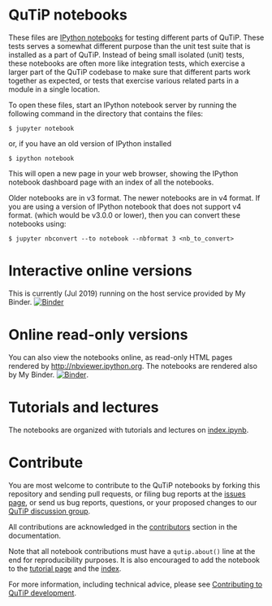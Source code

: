 QuTiP notebooks
===============

These files are [IPython notebooks](http://ipython.org/notebook.html) for
testing different parts of QuTiP. These tests serves a somewhat different
purpose than the unit test suite that is installed as a part of QuTiP. Instead
of being small isolated (unit) tests, these notebooks are often more like
integration tests, which exercise a larger part of the QuTiP codebase to make
sure that different parts work together as expected, or tests that exercise
various related parts in a module in a single location.

To open these files, start an IPython notebook server by running the following
command in the directory that contains the files:

    $ jupyter notebook
    
or, if you have an old version of IPython installed
    
    $ ipython notebook
    
This will open a new page in your web browser, showing the IPython notebook
dashboard page with an index of all the notebooks.

Older notebooks are in v3 format. The newer notebooks are in v4 format.
If you are using a version of IPython notebook that does not support v4 format.
(which would be v3.0.0 or lower), then you can convert these notebooks using:

    $ jupyter nbconvert --to notebook --nbformat 3 <nb_to_convert>
    
# Interactive online versions

This is currently (Jul 2019) running on the host service provided by My Binder.
[![Binder](https://mybinder.org/badge_logo.svg)](https://mybinder.org/v2/gh/qutip/qutip-notebooks/master?filepath=index.ipynb)
    
# Online read-only versions

You can also view the notebooks online, as read-only HTML pages rendered by
http://nbviewer.ipython.org. The notebooks are rendered also by My Binder. [![Binder](https://mybinder.org/badge_logo.svg)](https://mybinder.org/v2/gh/qutip/qutip-notebooks/master?filepath=index.ipynb).

# Tutorials and lectures

The notebooks are organized with tutorials and lectures on [index.ipynb](index.ipynb).

# Contribute

You are most welcome to contribute to the QuTiP notebooks  by forking this
repository and sending pull requests, or filing bug reports at the
[issues page](http://github.com/qutip/qutip-notebooks/issues), or send us bug reports,
questions, or your proposed changes to our
[QuTiP discussion group](http://groups.google.com/group/qutip).

All contributions are acknowledged in the
[contributors](http://github.com/qutip/qutip-doc/blob/master/contributors.rst)
section in the documentation.

Note that all notebook contributions must have a ```qutip.about()``` line at the end for reproducibility purposes. It is also encouraged to add the notebook to the [tutorial page](http://qutip.org/tutorials.html) and the [index](index.ipynb).

For more information, including technical advice, please see [Contributing to QuTiP development](https://github.com/qutip/qutip-doc/blob/master/qutip_dev_contrib.md).